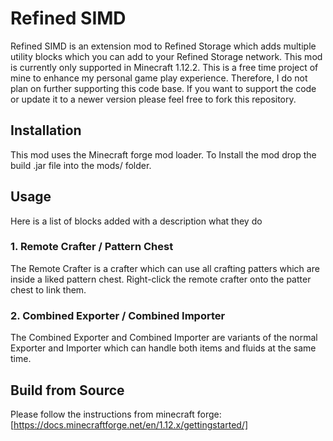 # Refined SIMD

Refined SIMD is an extension mod to Refined Storage which adds multiple utility blocks which you can add to your Refined Storage network. This mod is currently only supported in Minecraft 1.12.2. This is a free time project of mine to enhance my personal game play experience. Therefore, I do not plan on further supporting this code base. If you want to support the code or update it to a newer version please feel free to fork this repository.

## Installation

This mod uses the Minecraft forge mod loader. To Install the mod drop the build .jar file into the mods/ folder.

## Usage

Here is a list of blocks added with a description what they do

### 1. Remote Crafter / Pattern Chest

The Remote Crafter is a crafter which can use all crafting patters which are inside a liked pattern chest. Right-click the remote crafter onto the patter chest to link them.

### 2. Combined Exporter / Combined Importer

The Combined Exporter and Combined Importer are variants of the normal Exporter and Importer which can handle both items and fluids at the same time.

## Build from Source

Please follow the instructions from minecraft forge: [https://docs.minecraftforge.net/en/1.12.x/gettingstarted/]